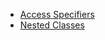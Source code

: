 - [Access Specifiers](Access%20Specifiers%20in%20Java.odt)
- [Nested Classes](Nested%20Classes.odt)

